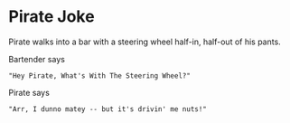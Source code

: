 # Pirate Joke

Pirate walks into a bar with a steering wheel half-in, half-out of his pants.


Bartender says 

    "Hey Pirate, What's With The Steering Wheel?"


Pirate says 

    "Arr, I dunno matey -- but it's drivin' me nuts!"
